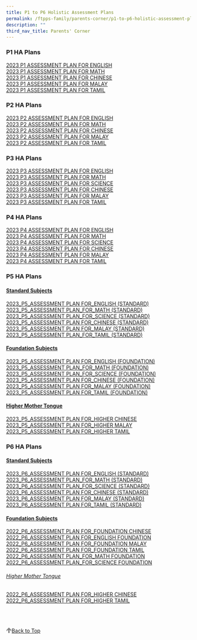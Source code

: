 ```yaml
---
title: P1 to P6 Holistic Assessment Plans
permalink: /ftpps-family/parents-corner/p1-to-p6-holistic-assessment-plans/
description: ""
third_nav_title: Parents' Corner
---
```

### P1 HA Plans


[2023 P1 ASSESSMENT PLAN FOR ENGLISH](/files/Parents'%20Corner/Holistic%20Assessment%20Plans/2023/P1/2023_P1_ASSESSMENT%20PLAN_FOR_ENGLISH.pdf)
<br>
[2023 P1 ASSESSMENT PLAN FOR MATH](/files/Parents'%20Corner/Holistic%20Assessment%20Plans/2023/P1/2023_P1_ASSESSMENT%20PLAN_FOR_MATH.pdf)
<br>
[2023 P1 ASSESSMENT PLAN FOR CHINESE](/files/Parents'%20Corner/Holistic%20Assessment%20Plans/2023/P1/2023_P1_ASSESSMENT%20PLAN%20FOR_CHINESE.pdf)
<br>
[2023 P1 ASSESSMENT PLAN FOR MALAY](/files/Parents'%20Corner/Holistic%20Assessment%20Plans/2023/P1/2023_P1_ASSESSMENT%20PLAN%20FOR_MALAY.pdf)
<br>
[2023 P1 ASSESSMENT PLAN FOR TAMIL](/files/Parents'%20Corner/Holistic%20Assessment%20Plans/2023/P1/2023_P1_ASSESSMENT%20PLAN_FOR_TAMIL.pdf)


### P2 HA Plans


[2023 P2 ASSESSMENT PLAN FOR ENGLISH](/files/Parents'%20Corner/Holistic%20Assessment%20Plans/2023/P2/2023_P2_ASSESSMENT%20PLAN_FOR_ENGLISH.pdf)
<br>
[2023 P2 ASSESSMENT PLAN FOR MATH](/files/Parents'%20Corner/Holistic%20Assessment%20Plans/2023/P2/2023_P2_ASSESSMENT%20PLAN_FOR_MATH.pdf)
<br>
[2023 P2 ASSESSMENT PLAN FOR CHINESE](/files/Parents'%20Corner/Holistic%20Assessment%20Plans/2023/P2/2023_P2_ASSESSMENT%20PLAN%20FOR_CHINESE.pdf)
<br>
[2023 P2 ASSESSMENT PLAN FOR MALAY](/files/Parents'%20Corner/Holistic%20Assessment%20Plans/2023/P2/2023_P2_ASSESSMENT%20PLAN_FOR_MALAY.pdf)
<br>
[2023 P2 ASSESSMENT PLAN FOR TAMIL](/files/Parents'%20Corner/Holistic%20Assessment%20Plans/2023/P2/2023_P2_ASSESSMENT%20PLAN_FOR_TAMIL.pdf)

### P3 HA Plans

[2023 P3 ASSESSMENT PLAN FOR ENGLISH](/files/Parents'%20Corner/Holistic%20Assessment%20Plans/2023/P3/2023_P3_ASSESSMENT%20PLAN%20FOR_ENGLISH.pdf)
<br>
[2023 P3 ASSESSMENT PLAN FOR MATH](/files/Parents'%20Corner/Holistic%20Assessment%20Plans/2023/P3/2023_P3_ASSESSMENT%20PLAN_FOR_MATH.pdf)
<br>
[2023 P3 ASSESSMENT PLAN FOR SCIENCE](/files/Parents'%20Corner/Holistic%20Assessment%20Plans/2023/P3/2023_P3_ASSESSMENT%20PLAN_FOR_SCIENCE.pdf)
<br>
[2023 P3 ASSESSMENT PLAN FOR CHINESE](/files/Parents'%20Corner/Holistic%20Assessment%20Plans/2023/P3/2023_P3_ASSESSMENT%20PLAN%20FOR_CHINESE.pdf)
<br>
[2023 P3 ASSESSMENT PLAN FOR MALAY](/files/Parents'%20Corner/Holistic%20Assessment%20Plans/2023/P3/2023_P3_ASSESSMENT%20PLAN%20FOR_MALAY.pdf)
<br>
[2023 P3 ASSESSMENT PLAN FOR TAMIL](/files/Parents'%20Corner/Holistic%20Assessment%20Plans/2023/P3/2023_P3_ASSESSMENT%20PLAN%20FOR_TAMIL.pdf)

### P4 HA Plans

[2023 P4 ASSESSMENT PLAN FOR ENGLISH](/files/Parents'%20Corner/Holistic%20Assessment%20Plans/2023/P4/2023_P4_ASSESSMENT%20PLAN%20FOR_ENGLISH.pdf)
<br>
[2023 P4 ASSESSMENT PLAN FOR MATH](/files/Parents'%20Corner/Holistic%20Assessment%20Plans/2023/P4/2023_P4_ASSESSMENT%20PLAN_FOR_MATH.pdf)
<br>
[2023 P4 ASSESSMENT PLAN FOR SCIENCE](/files/Parents'%20Corner/Holistic%20Assessment%20Plans/2023/P4/2023_P4_ASSESSMENT%20PLAN_FOR_SCIENCE.pdf)
<br>
[2023 P4 ASSESSMENT PLAN FOR CHINESE](/files/Parents'%20Corner/Holistic%20Assessment%20Plans/2023/P4/2023_P4_ASSESSMENT%20PLAN%20FOR_CHINESE.pdf)
<br>
[2023 P4 ASSESSMENT PLAN FOR MALAY](/files/Parents'%20Corner/Holistic%20Assessment%20Plans/2023/P4/2023%20P4_ASSESSMENT%20PLAN_FOR_MALAY.pdf)
<br>
[2023 P4 ASSESSMENT PLAN FOR TAMIL](/files/Parents'%20Corner/Holistic%20Assessment%20Plans/2023/P4/2023_P4_ASSESSMENT%20PLAN%20FOR_TAMIL.pdf)

### P5 HA Plans

<h4><u> Standard Subjects  </u></h4>

[2023_P5_ASSESSMENT PLAN FOR_ENGLISH (STANDARD)](/files/Parents'%20Corner/Holistic%20Assessment%20Plans/2023/P5/Standard%20Subjects/2023_P5_ASSESSMENT%20PLAN%20FOR_ENGLISH%20(STANDARD).pdf)
<br>
[2023_P5_ASSESSMENT PLAN_FOR_MATH (STANDARD)](/files/Parents'%20Corner/Holistic%20Assessment%20Plans/2023/P5/Standard%20Subjects/2023_P5_ASSESSMENT%20PLAN_FOR_MATH%20(STANDARD).pdf)
<br>
[2023_P5_ASSESSMENT PLAN_FOR_SCIENCE (STANDARD)](/files/Parents'%20Corner/Holistic%20Assessment%20Plans/2023/P5/Standard%20Subjects/2023_P5_ASSESSMENT%20PLAN_FOR_SCIENCE%20(STANDARD).pdf)
<br>
[2023_P5_ASSESSMENT PLAN FOR_CHINESE (STANDARD)](/files/Parents'%20Corner/Holistic%20Assessment%20Plans/2023/P5/Standard%20Subjects/2023_P5_ASSESSMENT%20PLAN%20FOR_CHINESE%20(STANDARD).pdf)
<br>
[2023_P5_ASSESSMENT PLAN FOR_MALAY (STANDARD)](/files/Parents'%20Corner/Holistic%20Assessment%20Plans/2023/P5/Standard%20Subjects/2023_P5_ASSESSMENT%20PLAN%20FOR_MALAY%20(STANDARD).pdf)
<br>
[2023_P5_ASSESSMENT PLAN_FOR_TAMIL (STANDARD)](/files/Parents'%20Corner/Holistic%20Assessment%20Plans/2023/P5/Standard%20Subjects/2023_P5_ASSESSMENT%20PLAN_FOR_TAMIL%20(STANDARD).pdf)

<h4><u> Foundation Subjects </u></h4>
  
[2023_P5_ASSESSMENT PLAN FOR_ENGLISH (FOUNDATION)](/files/Parents'%20Corner/Holistic%20Assessment%20Plans/2023/P5/Foundation%20Subjects/2023_P5_ASSESSMENT%20PLAN%20FOR_ENGLISH%20(FOUNDATION).pdf)
<br>
[2023_P5_ASSESSMENT PLAN_FOR_MATH (FOUNDATION)](/files/Parents'%20Corner/Holistic%20Assessment%20Plans/2023/P5/Foundation%20Subjects/2023_P5_ASSESSMENT%20PLAN_FOR_MATH%20(FOUNDATION).pdf)
<br>
[2023_P5_ASSESSMENT PLAN_FOR_SCIENCE (FOUNDATION)](/files/Parents'%20Corner/Holistic%20Assessment%20Plans/2023/P5/Foundation%20Subjects/2023_P5_ASSESSMENT%20PLAN_FOR_SCIENCE%20(FOUNDATION).pdf)
<br>
[2023_P5_ASSESSMENT PLAN FOR_CHINESE (FOUNDATION)](/files/Parents'%20Corner/Holistic%20Assessment%20Plans/2023/P5/Foundation%20Subjects/2023_P5_ASSESSMENT%20PLAN%20FOR_CHINESE%20(FOUNDATION).pdf)
<br>
[2023_P5_ASSESSMENT PLAN FOR_MALAY (FOUNDATION)](/files/Parents'%20Corner/Holistic%20Assessment%20Plans/2023/P5/Foundation%20Subjects/2023_P5_ASSESSMENT%20PLAN%20FOR_MALAY%20(FOUNDATION).pdf)
<br>
[2023_P5_ASSESSMENT PLAN FOR_TAMIL (FOUNDATION)](/files/Parents'%20Corner/Holistic%20Assessment%20Plans/2023/P5/Foundation%20Subjects/2023_P5_ASSESSMENT%20PLAN%20FOR_TAMIL%20(FOUNDATION).pdf)
  
<h4><u> Higher Mother Tongue  </u></h4>
  
[2023_P5_ASSESSMENT PLAN FOR_HIGHER CHINESE](/files/Parents'%20Corner/Holistic%20Assessment%20Plans/2023/P5/Higher%20Mother%20Tongue%20Languages/2023_P5_ASSESSMENT%20PLAN%20FOR_HIGHER%20CHINESE.pdf)
<br>
[2023_P5_ASSESSMENT PLAN FOR_HIGHER MALAY](/files/Parents'%20Corner/Holistic%20Assessment%20Plans/2023/P5/Higher%20Mother%20Tongue%20Languages/2023_P5_ASSESSMENT%20PLAN%20FOR_HIGHER%20MALAY.pdf)
<br>
[2023_P5_ASSESSMENT PLAN FOR_HIGHER TAMIL](/files/Parents'%20Corner/Holistic%20Assessment%20Plans/2023/P5/Higher%20Mother%20Tongue%20Languages/2023_P5_ASSESSMENT%20PLAN%20FOR_HIGHER%20TAMIL.pdf)

### P6 HA Plans


<h4><u> Standard Subjects  </u></h4>
  
[2023_P6_ASSESSMENT PLAN FOR_ENGLISH (STANDARD)](/files/Parents'%20Corner/Holistic%20Assessment%20Plans/2023/P6/Standard%20Subjects/2023_P6_ASSESSMENT%20PLAN%20FOR_ENGLISH%20(STANDARD).pdf)
<br>
[2023_P6_ASSESSMENT PLAN_FOR_MATH (STANDARD)](/files/Parents'%20Corner/Holistic%20Assessment%20Plans/2023/P6/Standard%20Subjects/2023_P6_ASSESSMENT%20PLAN_FOR_MATH%20(STANDARD).pdf)
<br>
[2023_P6_ASSESSMENT PLAN_FOR_SCIENCE (STANDARD)](/files/Parents'%20Corner/Holistic%20Assessment%20Plans/2023/P6/Standard%20Subjects/2023_P6_ASSESSMENT%20PLAN_FOR_SCIENCE%20(STANDARD).pdf)
<br>
[2023_P6_ASSESSMENT PLAN FOR_CHINESE (STANDARD)](/files/Parents'%20Corner/Holistic%20Assessment%20Plans/2023/P6/Standard%20Subjects/2023_P6_ASSESSMENT%20PLAN%20FOR_CHINESE%20(STANDARD).pdf)
<br>
[2023_P6_ASSESSMENT PLAN FOR_MALAY (STANDARD)](/files/Parents'%20Corner/Holistic%20Assessment%20Plans/2023/P6/Standard%20Subjects/2023_P6_ASSESSMENT%20PLAN%20FOR_MALAY%20(STANDARD).pdf)
<br>
[2023_P6_ASSESSMENT PLAN FOR_TAMIL (STANDARD)](/files/Parents'%20Corner/Holistic%20Assessment%20Plans/2023/P6/Standard%20Subjects/2023_P6_ASSESSMENT%20PLAN%20FOR_TAMIL%20(STANDARD).pdf)

<h4><u> Foundation Subjects </u></h4>
  
[2022_P6_ASSESSMENT PLAN FOR_FOUNDATION CHINESE](/files/2022_P6_ASSESSMENT%20PLAN%20FOR_FOUNDATION%20CHINESE.pdf)
<br>
[2022_P6_ASSESSMENT PLAN FOR_ENGLISH FOUNDATION](/files/2022_P6_ASSESSMENT%20PLAN%20FOR_ENGLISH%20FOUNDATION.pdf) 
<br>
[2022_P6_ASSESSMENT PLAN FOR_FOUNDATION MALAY](/files/2022_P6_ASSESSMENT%20PLAN%20FOR_FOUNDATION%20MALAY.pdf)
<br>
[2022_P6_ASSESSMENT PLAN FOR_FOUNDATION TAMIL](/files/2022_P6_ASSESSMENT%20PLAN%20FOR_FOUNDATION%20TAMIL.pdf)
<br>
[2022_P6_ASSESSMENT PLAN_FOR_MATH FOUNDATION](/files/2022_P6_ASSESSMENT%20PLAN_FOR_MATH%20FOUNDATION.pdf)
<br>
[2022_P6_ASSESSMENT PLAN_FOR_SCIENCE FOUNDATION](/files/2022_P6_ASSESSMENT%20PLAN_FOR_SCIENCE%20FOUNDATION.pdf)
  
 <h6><u> Higher Mother Tongue </u></h6>

[2022_P6_ASSESSMENT PLAN FOR_HIGHER CHINESE](/files/2022_P6_ASSESSMENT%20PLAN%20FOR_HIGHER%20CHINESE.pdf)
<br>
[2022_P6_ASSESSMENT PLAN FOR_HIGHER TAMIL](/files/2022_P6_ASSESSMENT%20PLAN%20FOR_HIGHER%20TAMIL.pdf)


<br>
<br>
<br>

<a href="/ftpps-family/parents-corner/p1-to-p6-holistic-assessment-plans#lo_main">
	 <img src="/images/arrow-up.png" style="width:3%" align="left"/> Back to Top
</a>